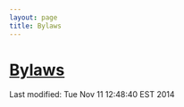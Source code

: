 ```yaml
---
layout: page
title: Bylaws
---
```


# [Bylaws](bylaws/PIFbylaws.pdf) 


<!-- hhmts start -->Last modified: Tue Nov 11 12:48:40 EST 2014 <!-- hhmts end -->
